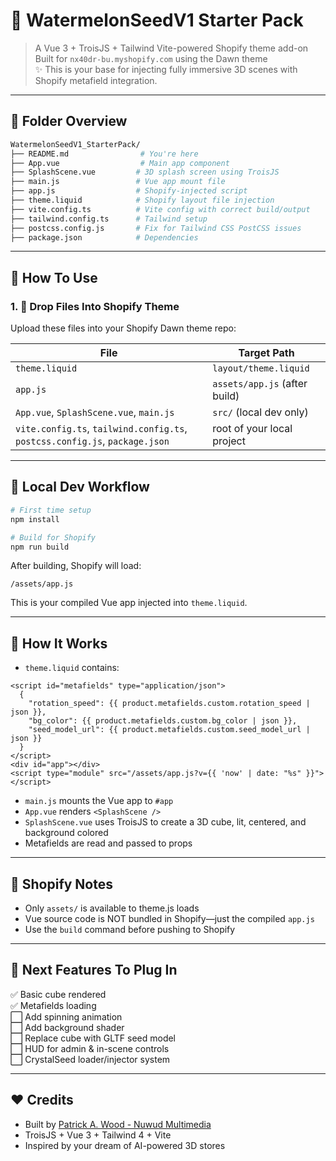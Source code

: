 # 🍉 WatermelonSeedV1 Starter Pack

> A Vue 3 + TroisJS + Tailwind Vite-powered Shopify theme add-on  
> Built for `nx40dr-bu.myshopify.com` using the Dawn theme  
> ✨ This is your base for injecting fully immersive 3D scenes with Shopify metafield integration.

---

## 📁 Folder Overview

```bash
WatermelonSeedV1_StarterPack/
├── README.md                # You're here
├── App.vue                  # Main app component
├── SplashScene.vue         # 3D splash screen using TroisJS
├── main.js                 # Vue app mount file
├── app.js                  # Shopify-injected script
├── theme.liquid            # Shopify layout file injection
├── vite.config.ts          # Vite config with correct build/output
├── tailwind.config.ts      # Tailwind setup
├── postcss.config.js       # Fix for Tailwind CSS PostCSS issues
├── package.json            # Dependencies
```

---

## 🧩 How To Use

### 1. 📂 Drop Files Into Shopify Theme

Upload these files into your Shopify Dawn theme repo:

| File | Target Path |
|------|-------------|
| `theme.liquid` | `layout/theme.liquid` |
| `app.js` | `assets/app.js` (after build) |
| `App.vue`, `SplashScene.vue`, `main.js` | `src/` (local dev only) |
| `vite.config.ts`, `tailwind.config.ts`, `postcss.config.js`, `package.json` | root of your local project |

---

## 🧪 Local Dev Workflow

```bash
# First time setup
npm install

# Build for Shopify
npm run build
```

After building, Shopify will load:
```
/assets/app.js
```

This is your compiled Vue app injected into `theme.liquid`.

---

## 🧠 How It Works

- `theme.liquid` contains:
```liquid
<script id="metafields" type="application/json">
  {
    "rotation_speed": {{ product.metafields.custom.rotation_speed | json }},
    "bg_color": {{ product.metafields.custom.bg_color | json }},
    "seed_model_url": {{ product.metafields.custom.seed_model_url | json }}
  }
</script>
<div id="app"></div>
<script type="module" src="/assets/app.js?v={{ 'now' | date: "%s" }}"></script>
```

- `main.js` mounts the Vue app to `#app`
- `App.vue` renders `<SplashScene />`
- `SplashScene.vue` uses TroisJS to create a 3D cube, lit, centered, and background colored
- Metafields are read and passed to props

---

## 🔧 Shopify Notes

- Only `assets/` is available to theme.js loads
- Vue source code is NOT bundled in Shopify—just the compiled `app.js`
- Use the `build` command before pushing to Shopify

---

## 🚀 Next Features To Plug In

✅ Basic cube rendered  
✅ Metafields loading  
⬜ Add spinning animation  
⬜ Add background shader  
⬜ Replace cube with GLTF seed model  
⬜ HUD for admin & in-scene controls  
⬜ CrystalSeed loader/injector system

---

## ❤️ Credits

- Built by [Patrick A. Wood - Nuwud Multimedia](https://nuwud.net)
- TroisJS + Vue 3 + Tailwind 4 + Vite
- Inspired by your dream of AI-powered 3D stores